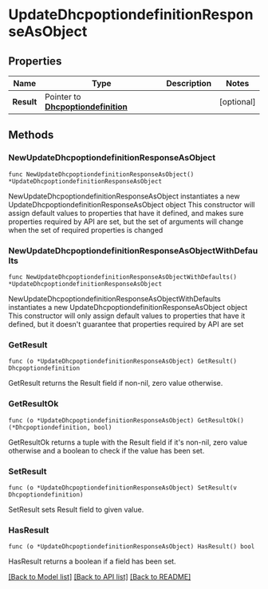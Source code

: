 # UpdateDhcpoptiondefinitionResponseAsObject

## Properties

Name | Type | Description | Notes
------------ | ------------- | ------------- | -------------
**Result** | Pointer to [**Dhcpoptiondefinition**](Dhcpoptiondefinition.md) |  | [optional] 

## Methods

### NewUpdateDhcpoptiondefinitionResponseAsObject

`func NewUpdateDhcpoptiondefinitionResponseAsObject() *UpdateDhcpoptiondefinitionResponseAsObject`

NewUpdateDhcpoptiondefinitionResponseAsObject instantiates a new UpdateDhcpoptiondefinitionResponseAsObject object
This constructor will assign default values to properties that have it defined,
and makes sure properties required by API are set, but the set of arguments
will change when the set of required properties is changed

### NewUpdateDhcpoptiondefinitionResponseAsObjectWithDefaults

`func NewUpdateDhcpoptiondefinitionResponseAsObjectWithDefaults() *UpdateDhcpoptiondefinitionResponseAsObject`

NewUpdateDhcpoptiondefinitionResponseAsObjectWithDefaults instantiates a new UpdateDhcpoptiondefinitionResponseAsObject object
This constructor will only assign default values to properties that have it defined,
but it doesn't guarantee that properties required by API are set

### GetResult

`func (o *UpdateDhcpoptiondefinitionResponseAsObject) GetResult() Dhcpoptiondefinition`

GetResult returns the Result field if non-nil, zero value otherwise.

### GetResultOk

`func (o *UpdateDhcpoptiondefinitionResponseAsObject) GetResultOk() (*Dhcpoptiondefinition, bool)`

GetResultOk returns a tuple with the Result field if it's non-nil, zero value otherwise
and a boolean to check if the value has been set.

### SetResult

`func (o *UpdateDhcpoptiondefinitionResponseAsObject) SetResult(v Dhcpoptiondefinition)`

SetResult sets Result field to given value.

### HasResult

`func (o *UpdateDhcpoptiondefinitionResponseAsObject) HasResult() bool`

HasResult returns a boolean if a field has been set.


[[Back to Model list]](../README.md#documentation-for-models) [[Back to API list]](../README.md#documentation-for-api-endpoints) [[Back to README]](../README.md)


